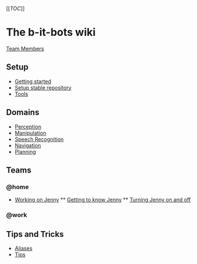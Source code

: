 [[_TOC_]]

# The b-it-bots wiki

[Team Members](members)

## Setup
- [Getting started](setup/getting-started)
- [Setup stable repository](setup/setup-stable)
- [Tools](setup/tools)

## Domains
- [Perception](perception)
- [Manipulation](manipulation)
- [Speech Recognition](speech)
- [Navigation](/domains/navigation/main)
- [Planning](planning)

## Teams
### @home
* [Working on Jenny](working-on-jenny)
** [Getting to know Jenny](getting-to-know-jennys)
** [Turning Jenny on and off](turning-jenny-on-and-off)

### @work


## Tips and Tricks
* [Aliases](setup/aliases)
* [Tips](tips)
